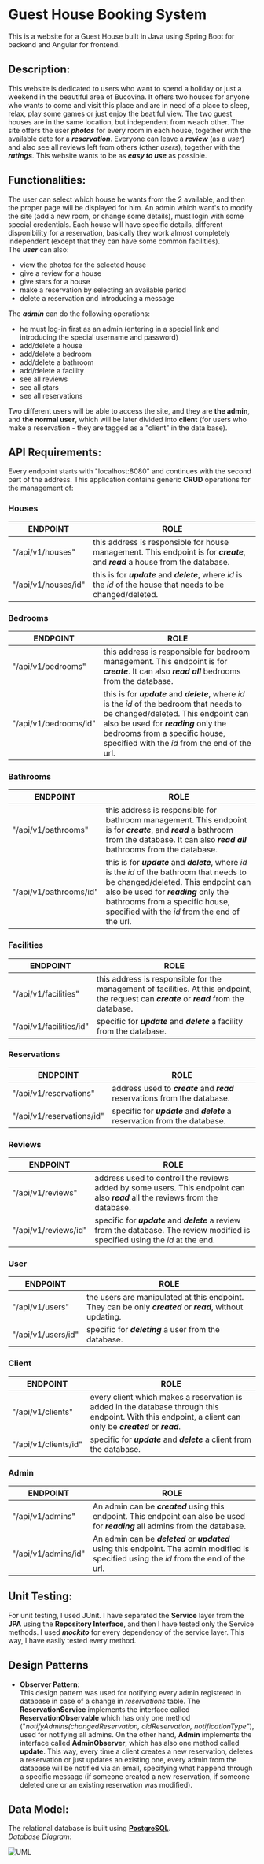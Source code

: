 # Guest House Booking System
This is a website for a Guest House built in Java using Spring Boot for backend and Angular for frontend.
## Description:
This website is dedicated to users who want to spend a holiday or just a weekend in the beautiful area of Bucovina. It offers two houses for anyone who wants to come and visit this place and are in need of a place to sleep, relax, play some games or just enjoy the beatiful view. The two guest houses are in the same location, but independent from weach other.
The site offers the user ***photos*** for every room in each house, together with the available date for a ***reservation***. Everyone can leave a ***review*** (as a *user*) and also see all reviews left from others (other *users*), together with the ***ratings***.
This website wants to be as ***easy to use*** as possible.

## Functionalities:
The user can select which house he wants from the 2 available, and then the proper page will be displayed for him. An admin which want's to modify the site (add a new room, or change some details), must login with some special credentials. Each house will have specific details, different disponibility for a reservation, basically they work almost completely independent (except that they can have some common facilities).    
The ***user*** can also:
- view the photos for the selected house
- give a review for a house
- give stars for a house
- make a reservation by selecting an available period
- delete a reservation and introducing a message   
    
The ***admin*** can do the following operations:
- he must log-in first as an admin (entering in a special link and introducing the special username and password)
- add/delete a house
- add/delete a bedroom
- add/delete a bathroom
- add/delete a facility
- see all reviews
- see all stars
- see all reservations

Two different users will be able to access the site, and they are **the admin**, and **the normal user**, which will be later divided into **client** (for users who make a reservation - they are tagged as a "client" in the data base).

## API Requirements:
Every endpoint starts with "localhost:8080" and continues with the second part of the address. This application contains generic **CRUD** operations for the management of:     
### Houses  
| ENDPOINT | ROLE |
| ------ | ------ |
| "/api/v1/houses" | this address is responsible for house management. This endpoint is for ***create***, and ***read*** a house from the database. |
| "/api/v1/houses/id" | this is for ***update*** and ***delete***, where *id* is the *id* of the house that needs to be changed/deleted.|

### Bedrooms  
| ENDPOINT | ROLE |
| ------ | ------ |
| "/api/v1/bedrooms" | this address is responsible for bedroom management. This endpoint is for ***create***. It can also ***read all*** bedrooms from the database.|
| "/api/v1/bedrooms/id" | this is for ***update*** and ***delete***, where *id* is the *id* of the bedroom that needs to be changed/deleted. This endpoint can also be used for ***reading*** only the bedrooms from a specific house, specified with the *id* from the end of the url.|

### Bathrooms  
| ENDPOINT | ROLE |
| ------ | ------ |
| "/api/v1/bathrooms" | this address is responsible for bathroom management. This endpoint is for ***create***, and ***read*** a bathroom from the database. It can also ***read all*** bathrooms from the database.|
| "/api/v1/bathrooms/id" | this is for ***update*** and ***delete***, where *id* is the *id* of the bathroom that needs to be changed/deleted. This endpoint can also be used for ***reading*** only the bathrooms from a specific house, specified with the *id* from the end of the url.|

### Facilities
| ENDPOINT | ROLE |
| ------ | ------ |
| "/api/v1/facilities" | this address is responsible for the management of facilities. At this endpoint, the request can ***create*** or ***read*** from the database. |
| "/api/v1/facilities/id" | specific for ***update*** and ***delete*** a facility from the database.|

### Reservations 
| ENDPOINT | ROLE |
| ------ | ------ |
| "/api/v1/reservations" | address used to ***create*** and ***read*** reservations from the database. |
| "/api/v1/reservations/id" | specific for ***update*** and ***delete*** a reservation from the database.|

### Reviews 
| ENDPOINT | ROLE |
| ------ | ------ |
| "/api/v1/reviews" | address used to controll the reviews added by some users. This endpoint can also ***read*** all the reviews from the database. |
| "/api/v1/reviews/id" | specific for ***update*** and ***delete*** a review from the database. The review modified is specified using the *id* at the end.|

### User 
| ENDPOINT | ROLE |
| ------ | ------ |
| "/api/v1/users" | the users are manipulated at this endpoint. They can be only ***created*** or ***read***, without updating. |
| "/api/v1/users/id" | specific for ***deleting*** a user from the database.|

### Client 
| ENDPOINT | ROLE |
| ------ | ------ |
| "/api/v1/clients" | every client which makes a reservation is added in the database through this endpoint. With this endpoint, a client can only be ***created*** or ***read***.|
| "/api/v1/clients/id" | specific for ***update*** and ***delete*** a client from the database.|

### Admin 
| ENDPOINT | ROLE |
| ------ | ------ |
| "/api/v1/admins" | An admin can be ***created*** using this endpoint. This endpoint can also be used for ***reading*** all admins from the database. |
| "/api/v1/admins/id" | An admin can be ***deleted*** or ***updated*** using this endpoint. The admin modified is specified using the *id* from the end of the url.|

## Unit Testing:
For unit testing, I used JUnit. I have separated the **Service** layer from the **JPA** using the **Repository Interface**, and then I have tested only the Service methods. I used ***mockito*** for every dependency of the service layer. This way, I have easily tested every method.

## Design Patterns
- **Observer Pattern**:     
This design pattern was used for notifying every admin registered in database in case of a change in *reservations* table. The **ReservationService** implements the interface called **ReservationObservable** which has only one method ("*notifyAdmins(changedReservation, oldReservation, notificationType"*), used for notifying all admins. On the other hand, **Admin** implements the interface called **AdminObserver**, which has also one method called **update**. This way, every time a client creates a new reservation, deletes a reservation or just updates an existing one, every admin from the database will be notified via an email, specifying what happend through a specific message (if someone created a new reservation, if someone deleted one or an existing reservation was modified).    

## Data Model:
The relational database is built using **[PostgreSQL]**.   
*Database Diagram*:    

![UML](https://user-images.githubusercontent.com/101935675/236671893-7ae285ef-8d36-4848-94cf-d842076c13e3.png)


[PostgreSQL]: <http://postgresql.org>
